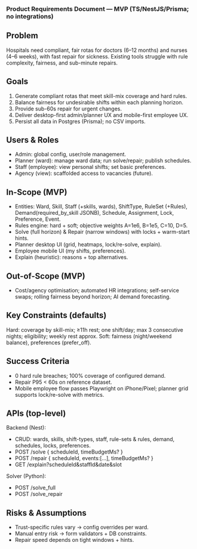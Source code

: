 ### Product Requirements Document — MVP (TS/NestJS/Prisma; no integrations)

## Problem
Hospitals need compliant, fair rotas for doctors (6–12 months) and nurses (4–6 weeks), with fast repair for sickness. Existing tools struggle with rule complexity, fairness, and sub-minute repairs.

## Goals
1) Generate compliant rotas that meet skill-mix coverage and hard rules.
2) Balance fairness for undesirable shifts within each planning horizon.
3) Provide sub-60s repair for urgent changes.
4) Deliver desktop-first admin/planner UX and mobile-first employee UX.
5) Persist all data in Postgres (Prisma); no CSV imports.

## Users & Roles
- Admin: global config, user/role management.
- Planner (ward): manage ward data; run solve/repair; publish schedules.
- Staff (employee): view personal shifts; set basic preferences.
- Agency (view): scaffolded access to vacancies (future).

## In-Scope (MVP)
- Entities: Ward, Skill, Staff (+skills, wards), ShiftType, RuleSet (+Rules), Demand(required_by_skill JSONB), Schedule, Assignment, Lock, Preference, Event.
- Rules engine: hard + soft; objective weights A=1e6, B=1e5, C=10, D=5.
- Solve (full horizon) & Repair (narrow windows) with locks + warm-start hints.
- Planner desktop UI (grid, heatmaps, lock/re-solve, explain).
- Employee mobile UI (my shifts, preferences).
- Explain (heuristic): reasons + top alternatives.

## Out-of-Scope (MVP)
- Cost/agency optimisation; automated HR integrations; self-service swaps; rolling fairness beyond horizon; AI demand forecasting.

## Key Constraints (defaults)
Hard: coverage by skill-mix; ≥11h rest; one shift/day; max 3 consecutive nights; eligibility; weekly rest approx.
Soft: fairness (night/weekend balance), preferences (prefer_off).

## Success Criteria
- 0 hard rule breaches; 100% coverage of configured demand.
- Repair P95 < 60s on reference dataset.
- Mobile employee flow passes Playwright on iPhone/Pixel; planner grid supports lock/re-solve with metrics.

## APIs (top-level)
Backend (Nest):
- CRUD: wards, skills, shift-types, staff, rule-sets & rules, demand, schedules, locks, preferences.
- POST /solve { scheduleId, timeBudgetMs? }
- POST /repair { scheduleId, events:[…], timeBudgetMs? }
- GET /explain?scheduleId&staffId&date&slot

Solver (Python):
- POST /solve_full
- POST /solve_repair

## Risks & Assumptions
- Trust-specific rules vary → config overrides per ward.
- Manual entry risk → form validators + DB constraints.
- Repair speed depends on tight windows + hints.

